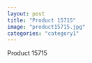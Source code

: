 ```yaml
---
layout: post
title: "Product 15715"
image: "product15715.jpg"
categories: "category1"
---
```

Product 15715

